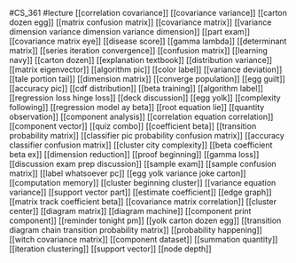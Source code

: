 #CS_361
#lecture
[[correlation covariance]]
[[covariance variance]]
[[carton dozen egg]]
[[matrix confusion matrix]]
[[covariance matrix]]
[[variance dimension variance dimension variance dimension]]
[[part exam]]
[[covariance matrix eye]]
[[disease score]]
[[gamma lambda]]
[[determinant matrix]]
[[series iteration convergence]]
[[confusion matrix]]
[[learning navy]]
[[carton dozen]]
[[explanation textbook]]
[[distribution variance]]
[[matrix eigenvector]]
[[algorithm pic]]
[[color label]]
[[variance deviation]]
[[tale portion tail]]
[[dimension matrix]]
[[converge population]]
[[egg guilt]]
[[accuracy pic]]
[[cdf distribution]]
[[beta training]]
[[algorithm label]]
[[regression loss hinge loss]]
[[deck discussion]]
[[egg yolk]]
[[complexity following]]
[[regression model ay beta]]
[[root equation lie]]
[[quantity observation]]
[[component analysis]]
[[correlation equation correlation]]
[[component vector]]
[[quiz combo]]
[[coefficient beta]]
[[transition probability matrix]]
[[classifier pic probability confusion matrix]]
[[accuracy classifier confusion matrix]]
[[cluster city complexity]]
[[beta coefficient beta ex]]
[[dimension reduction]]
[[proof beginning]]
[[gamma loss]]
[[discussion exam prep discussion]]
[[sample exam]]
[[sample confusion matrix]]
[[label whatsoever pc]]
[[egg yolk variance joke carton]]
[[computation memory]]
[[cluster beginning cluster]]
[[variance equation variance]]
[[support vector part]]
[[estimate coefficient]]
[[edge graph]]
[[matrix track coefficient beta]]
[[covariance matrix correlation]]
[[cluster center]]
[[diagram matrix]]
[[diagram machine]]
[[component print component]]
[[reminder tonight pm]]
[[yolk carton dozen egg]]
[[transition diagram chain transition probability matrix]]
[[probability happening]]
[[witch covariance matrix]]
[[component dataset]]
[[summation quantity]]
[[iteration clustering]]
[[support vector]]
[[node depth]]
